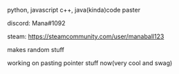 python, javascript c++, java(kinda)code paster

discord: Mana#1092

steam: https://steamcommunity.com/user/manaball123

makes random stuff

working on pasting pointer stuff now(very cool and swag)
